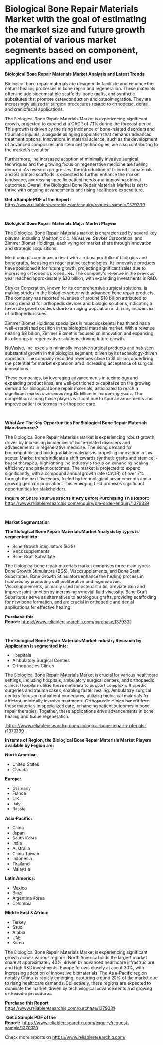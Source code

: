 <p><h1>Biological Bone Repair Materials Market with the goal of estimating the market size and future growth potential of various market segments based on component, applications and end user</h1></p><p><strong>Biological Bone Repair Materials Market Analysis and Latest Trends</strong></p>
<p><p>Biological bone repair materials are designed to facilitate and enhance the natural healing processes in bone repair and regeneration. These materials often include biocompatible scaffolds, bone grafts, and synthetic substitutes that promote osteoconduction and osteointegration. They are increasingly utilized in surgical procedures related to orthopedic, dental, and craniofacial applications.</p><p>The Biological Bone Repair Materials Market is experiencing significant growth, projected to expand at a CAGR of 7.1% during the forecast period. This growth is driven by the rising incidence of bone-related disorders and traumatic injuries, alongside an aging population that demands advanced treatment options. Innovations in material science, such as the development of advanced composites and stem cell technologies, are also contributing to the market's evolution. </p><p>Furthermore, the increased adoption of minimally invasive surgical techniques and the growing focus on regenerative medicine are fueling demand. As research progresses, the introduction of tailored biomaterials and 3D printed scaffolds is expected to further enhance the market landscape, addressing specific patient needs and improving clinical outcomes. Overall, the Biological Bone Repair Materials Market is set to thrive with ongoing advancements and rising healthcare expenditure.</p></p>
<p><strong>Get a Sample PDF of the Report:&nbsp;</strong> <a href="https://www.reliableresearchiq.com/enquiry/request-sample/1379339?utm_campaign=2285&utm_medium=2&utm_source=Github&utm_content=ia&utm_term=03032025&utm_id=biological-bone-repair-materials">https://www.reliableresearchiq.com/enquiry/request-sample/1379339</a></p>
<p>&nbsp;</p>
<p><strong>Biological Bone Repair Materials Major Market Players</strong></p>
<p><p>The Biological Bone Repair Materials market is characterized by several key players, including Medtronic plc, NuVasive, Stryker Corporation, and Zimmer Biomet Holdings, each vying for market share through innovation and strategic acquisitions. </p><p>Medtronic plc continues to lead with a robust portfolio of biologics and bone grafts, focusing on regenerative technologies. Its innovative products have positioned it for future growth, projecting significant sales due to increasing orthopedic procedures. The company's revenue in the previous year reached approximately $30 billion, with expanding investments in R&D.</p><p>Stryker Corporation, known for its comprehensive surgical solutions, is making strides in the biologics sector with advanced bone repair products. The company has reported revenues of around $18 billion attributed to strong demand for orthopedic devices and biologic solutions, indicating a favorable growth outlook due to an aging population and rising incidences of orthopedic issues.</p><p>Zimmer Biomet Holdings specializes in musculoskeletal health and has a well-established position in the biological materials market. With a revenue nearing $8 billion, Zimmer Biomet is focused on innovation and expanding its offerings in regenerative solutions, driving future growth.</p><p>NuVasive, Inc. excels in minimally invasive surgical products and has seen substantial growth in the biologics segment, driven by its technology-driven approach. The company recorded revenues close to $1 billion, underlining the potential for market expansion amid increasing acceptance of surgical innovations.</p><p>These companies, by leveraging advancements in technology and expanding product lines, are well-positioned to capitalize on the growing demand for biological bone repair materials, anticipated to reach a significant market size exceeding $5 billion in the coming years. The competition among these players will continue to spur advancements and improve patient outcomes in orthopedic care.</p></p>
<p>&nbsp;</p>
<p><strong>What Are The Key Opportunities For Biological Bone Repair Materials Manufacturers?</strong></p>
<p><p>The Biological Bone Repair Materials market is experiencing robust growth, driven by increasing incidences of bone-related disorders and advancements in regenerative medicine. The rising demand for biocompatible and biodegradable materials is propelling innovation in this sector. Market trends indicate a shift towards synthetic grafts and stem cell-based therapies, highlighting the industry's focus on enhancing healing efficiency and patient outcomes. The market is projected to expand significantly, with a compound annual growth rate (CAGR) of over 7% through the next five years, fueled by technological advancements and a growing geriatric population. This emerging field promises significant opportunities for stakeholders.</p></p>
<p><strong>Inquire or Share Your Questions If Any Before Purchasing This Report:</strong> <a href="https://www.reliableresearchiq.com/enquiry/pre-order-enquiry/1379339?utm_campaign=2285&utm_medium=2&utm_source=Github&utm_content=ia&utm_term=03032025&utm_id=biological-bone-repair-materials">https://www.reliableresearchiq.com/enquiry/pre-order-enquiry/1379339</a></p>
<p>&nbsp;</p>
<p><strong>Market Segmentation</strong></p>
<p><strong>The Biological Bone Repair Materials Market Analysis by types is segmented into:</strong></p>
<p><ul><li>Bone Growth Stimulators (BGS)</li><li>Viscosupplements</li><li>Bone Graft Substitute</li></ul></p>
<p><p>The biological bone repair materials market comprises three main types: Bone Growth Stimulators (BGS), Viscosupplements, and Bone Graft Substitutes. Bone Growth Stimulators enhance the healing process in fractures by promoting cell proliferation and regeneration. Viscosupplements, primarily used for osteoarthritis, alleviate pain and improve joint function by increasing synovial fluid viscosity. Bone Graft Substitutes serve as alternatives to autologous grafts, providing scaffolding for new bone formation, and are crucial in orthopedic and dental applications for effective healing.</p></p>
<p><strong>Purchase this Report:&nbsp;</strong><a href="https://www.reliableresearchiq.com/purchase/1379339?utm_campaign=2285&utm_medium=2&utm_source=Github&utm_content=ia&utm_term=03032025&utm_id=biological-bone-repair-materials">https://www.reliableresearchiq.com/purchase/1379339</a></p>
<p>&nbsp;</p>
<p><strong>The Biological Bone Repair Materials Market Industry Research by Application is segmented into:</strong></p>
<p><ul><li>Hospitals</li><li>Ambulatory Surgical Centres</li><li>Orthopaedics Clinics</li></ul></p>
<p><p>The Biological Bone Repair Materials Market is crucial for various healthcare settings, including hospitals, ambulatory surgical centers, and orthopaedic clinics. Hospitals utilize these materials to support complex orthopedic surgeries and trauma cases, enabling faster healing. Ambulatory surgical centers focus on outpatient procedures, utilizing biological materials for efficient, minimally invasive treatments. Orthopaedic clinics benefit from these materials in specialized care, enhancing patient outcomes in bone repair therapies. Together, these applications drive advancements in bone healing and tissue regeneration.</p></p>
<p><a href="https://www.reliableresearchiq.com/biological-bone-repair-materials-r1379339?utm_campaign=2285&utm_medium=2&utm_source=Github&utm_content=ia&utm_term=03032025&utm_id=biological-bone-repair-materials">&nbsp;https://www.reliableresearchiq.com/biological-bone-repair-materials-r1379339</a></p>
<p><strong>In terms of Region, the Biological Bone Repair Materials Market Players available by Region are:</strong></p>
<p>
    <p> <strong> North America: </strong>
        <ul>
            <li>United States</li>
            <li>Canada</li>
        </ul>
        </p> 
    <p> <strong> Europe: </strong>
        <ul>
            <li>Germany</li>
            <li>France</li>
            <li>U.K.</li>
            <li>Italy</li>
            <li>Russia</li>
        </ul>
        </p> 
    <p> <strong> Asia-Pacific: </strong>
        <ul>
            <li>China</li>
            <li>Japan</li>
            <li>South Korea</li>
            <li>India</li>
            <li>Australia</li>
            <li>China Taiwan</li>
            <li>Indonesia</li>
            <li>Thailand</li>
            <li>Malaysia</li>
        </ul>
        </p> 
    <p> <strong> Latin America: </strong>
        <ul>
            <li>Mexico</li>
            <li>Brazil</li>
            <li>Argentina Korea</li>
            <li>Colombia</li>
        </ul>
        </p> 
    <p> <strong> Middle East & Africa: </strong>
        <ul>
            <li>Turkey</li>
            <li>Saudi</li>
            <li>Arabia</li>
            <li>UAE</li>
            <li>Korea</li>
        </ul>
    </p>
    </p>
<p><p>The Biological Bone Repair Materials Market is experiencing significant growth across various regions. North America holds the largest market share at approximately 40%, driven by advanced healthcare infrastructure and high R&D investments. Europe follows closely at about 30%, with increasing adoption of innovative biomaterials. The Asia-Pacific region, notably China, is rapidly emerging, capturing around 20% of the market due to rising healthcare demands. Collectively, these regions are expected to dominate the market, driven by technological advancements and growing orthopedic procedures.</p></p>
<p><strong>Purchase this Report: </strong><a href="https://www.reliableresearchiq.com/purchase/1379339?utm_campaign=2285&utm_medium=2&utm_source=Github&utm_content=ia&utm_term=03032025&utm_id=biological-bone-repair-materials">https://www.reliableresearchiq.com/purchase/1379339</a></p>
<p>&nbsp;<strong>Get a Sample PDF of the Report:&nbsp;&nbsp;</strong><a href="https://www.reliableresearchiq.com/enquiry/request-sample/1379339?utm_campaign=2285&utm_medium=2&utm_source=Github&utm_content=ia&utm_term=03032025&utm_id=biological-bone-repair-materials">https://www.reliableresearchiq.com/enquiry/request-sample/1379339</a></p>
<p><strong></strong></p>
<p>Check more reports on <a href="https://www.reliableresearchiq.com/?utm_campaign=2285&utm_medium=2&utm_source=Github&utm_content=ia&utm_term=03032025&utm_id=biological-bone-repair-materials">https://www.reliableresearchiq.com/</a></p>